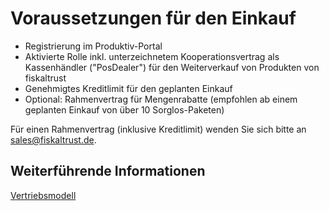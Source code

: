 # Voraussetzungen für den Einkauf

- Registrierung im Produktiv-Portal
- Aktivierte Rolle inkl. unterzeichnetem Kooperationsvertrag als Kassenhändler ("PosDealer") für den Weiterverkauf von Produkten von fiskaltrust
- Genehmigtes Kreditlimit für den geplanten Einkauf
- Optional: Rahmenvertrag für Mengenrabatte (empfohlen ab einem geplanten Einkauf von über 10 Sorglos-Paketen)

Für einen Rahmenvertrag (inklusive Kreditlimit) wenden Sie sich bitte an sales@fiskaltrust.de.

## Weiterführende Informationen

[Vertriebsmodell](../vertriebsmodell.md)